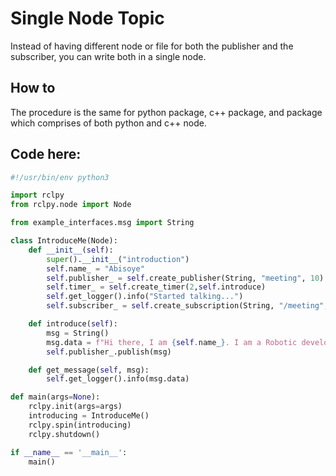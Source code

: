 # Single Node Topic

Instead of having different node or file for both the publisher and the subscriber, you can write both in a single node.

## How to

The procedure is the same for python package, c++ package, and package which comprises of both python and c++ node.

## Code here:
```py
#!/usr/bin/env python3

import rclpy
from rclpy.node import Node

from example_interfaces.msg import String

class IntroduceMe(Node):
    def __init__(self):
        super().__init__("introduction")
        self.name_ = "Abisoye"
        self.publisher_ = self.create_publisher(String, "meeting", 10)
        self.timer_ = self.create_timer(2,self.introduce)
        self.get_logger().info("Started talking...")
        self.subscriber_ = self.create_subscription(String, "/meeting", self.get_message, 10)

    def introduce(self):
        msg = String()
        msg.data = f"Hi there, I am {self.name_}. I am a Robotic developer."
        self.publisher_.publish(msg)

    def get_message(self, msg):
        self.get_logger().info(msg.data)

def main(args=None):
    rclpy.init(args=args)
    introducing = IntroduceMe()
    rclpy.spin(introducing)
    rclpy.shutdown()

if __name__ == '__main__':
    main()
```